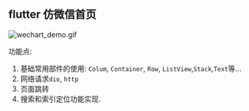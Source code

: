 ## flutter 仿微信首页

![wechart_demo.gif](https://upload-images.jianshu.io/upload_images/3096223-ef11e7481fd9a514.gif)

功能点:
1. 基础常用部件的使用: `Colum`, `Container`, `Row`, `ListView`,`Stack`,`Text`等...
2. 网络请求`dio`, `http`
3. 页面跳转
4. 搜索和索引定位功能实现.

